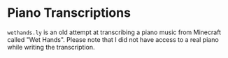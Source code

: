 # Piano Transcriptions

`wethands.ly` is an old attempt at transcribing a piano music from Minecraft called "Wet Hands".  Please note that I did not have access to a real piano while writing the transcription.
